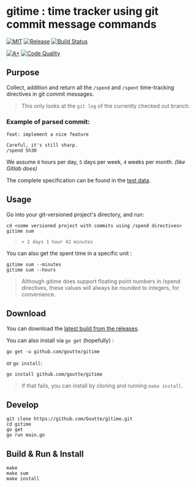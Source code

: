 gitime : time tracker using git commit message commands
=======================================================

[![MIT](https://img.shields.io/github/license/Goutte/gitime?style=for-the-badge)](LICENSE)
[![Release](https://img.shields.io/github/v/release/Goutte/gitime?include_prereleases&style=for-the-badge)](https://github.com/Goutte/gitime/releases)
[![Build Status](https://img.shields.io/github/actions/workflow/status/Goutte/gitime/go.yml?style=for-the-badge)](https://github.com/Goutte/gitime/actions/workflows/go.yml)
<!--
[![Coverage](https://img.shields.io/codecov/c/github/Goutte/gitime?style=for-the-badge&token=FEUB64HRNM)](https://app.codecov.io/gh/Goutte/gitime/)
-->
[![A+](https://img.shields.io/badge/go%20report-A+-brightgreen.svg?style=for-the-badge)](https://goreportcard.com/report/github.com/Goutte/gitime)
[![Code Quality](https://img.shields.io/codefactor/grade/github/Goutte/gitime?style=for-the-badge)](https://www.codefactor.io/repository/github/Goutte/gitime)


Purpose
-------

Collect, addition and return all the `/spend` and `/spent` time-tracking directives in git commit messages.

> This only looks at the `git log` of the currently checked out branch.


### Example of parsed commit:

```
feat: implement a nice feature

Careful, it's still sharp.
/spend 5h30
```

We assume `8` hours per day, `5` days per week, `4` weeks per month. _(like Gitlab does)_

The complete specification can be found in the [test data](./gitime/gitime_test_data.yaml).


Usage
-----

Go into your git-versioned project's directory, and run:

```
cd <some versioned project with commits using /spend directives>
gitime sum
```
> `> 2 days 1 hour 42 minutes`

You can also get the spent time in a specific unit :

```
gitime sum --minutes
gitime sum --hours
```
> Although gitime does support floating point numbers in /spend directives,
> these values will always be rounded to integers, for convenience.


Download
--------

You can download the [latest build from the releases](https://github.com/Goutte/gitime/releases).

You can also install via `go get` (hopefully) :

```
go get -u github.com/goutte/gitime
```

or `go install`:

```
go install github.com/goutte/gitime
```

> If that fails, you can install by cloning and running `make install`.


Develop
-------

```
git clone https://github.com/Goutte/gitime.git
cd gitime
go get
go run main.go
```


Build & Run & Install
---------------------

```
make
make sum
make install
```

